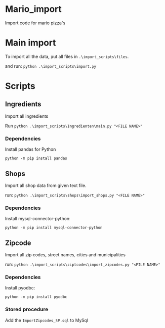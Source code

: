 # Mario_import
Import code for mario pizza's

# Main import

To import all the data, put all files in `.\import_scripts\files`.

and run: `python .\import_scripts\import.py`


# Scripts

## Ingredients

Import all ingredients

Run `python .\import_scripts\Ingredienten\main.py "<FILE NAME>"`

### Dependencies
Install pandas for Python

`python -m pip install pandas`


## Shops

Import all shop data from given text file.

run: `python .\import_scripts\shops\import_shops.py "<FILE NAME>"`

### Dependencies
Install mysql-connector-python:

`python -m pip install mysql-connector-python`

## Zipcode

Import all zip codes, street names, cities and municipalities

run: `python .\import_scripts\ziptcodes\import_zipcodes.py "<FILE NAME>"`

### Dependencies
Install pyodbc:

`python -m pip install pyodbc`

### Stored procedure
Add the `ImportZipcodes_SP.sql` to MySql
